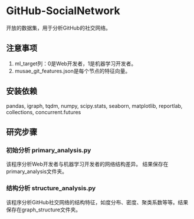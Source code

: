 # GitHub-SocialNetwork
开放的数据集，用于分析GitHub的社交网络。

## 注意事项
1. ml_target列：0是Web开发者，1是机器学习开发者。
2. musae_git_features.json是每个节点的特征向量。

## 安装依赖
pandas, igraph, tqdm, numpy, scipy.stats, seaborn, matplotlib, reportlab, collections, concurrent.futures

## 研究步骤
### 初始分析 primary_analysis.py
该程序分析Web开发者与机器学习开发者的网络结构差异。
结果保存在primary_analysis文件夹。

### 结构分析 structure_analysis.py
该程序分析GitHub社交网络的结构特征，如度分布、密度、聚类系数等等。结果保存在graph_structure文件夹。
